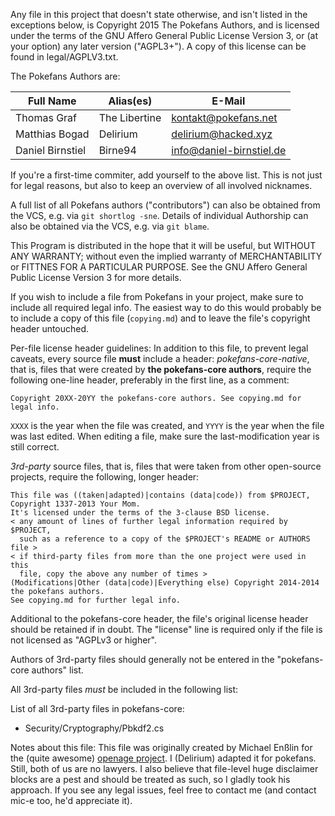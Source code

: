 Any file in this project that doesn't state otherwise, and isn't listed in the exceptions below, is Copyright 2015 The Pokefans Authors, and is licensed under the terms of the GNU Affero General Public License Version 3, or (at your option) any later version ("AGPL3+"). A copy of this license can be found in legal/AGPLV3.txt.

The Pokefans Authors are:

| Full Name | Alias(es) | E-Mail |
|-----------|-----------|--------|
| Thomas Graf | The Libertine | kontakt@pokefans.net |
| Matthias Bogad | Delirium | delirium@hacked.xyz |
| Daniel Birnstiel | Birne94 | info@daniel-birnstiel.de |

If you're a first-time commiter, add yourself to the above list. This is not just for legal reasons, but also to keep an overview of all involved nicknames.

A full list of all Pokefans authors ("contributors") can also be obtained from the VCS, e.g. via `git shortlog -sne`. Details of individual Authorship can also be obtained via the VCS, e.g. via `git blame`. 

This Program is distributed in the hope that it will be useful, but WITHOUT ANY WARRANTY; without even the implied warranty of MERCHANTABILITY or FITTNES FOR A PARTICULAR PURPOSE. See the GNU Affero General Public License Version 3 for more details.

If you wish to include a file from Pokefans in your project, make sure to include all required legal info. The easiest way to do this would probably be to include a copy of this file (`copying.md`) and to leave the file's copyright header untouched.

Per-file license header guidelines:
In addition to this file, to prevent legal caveats, every source file **must** include a header:
*pokefans-core-native*, that is, files that were created by **the pokefans-core authors**, require the following one-line header, preferably in the first line, as a comment:
```
Copyright 20XX-20YY the pokefans-core authors. See copying.md for legal info.
```
`XXXX` is the year when the file was created, and `YYYY` is the year when the file was last edited. When editing a file, make sure the last-modification year is still correct.

*3rd-party* source files, that is, files that were taken from other open-source projects, require the following, longer header:
```
This file was ((taken|adapted)|contains (data|code)) from $PROJECT,
Copyright 1337-2013 Your Mom.
It's licensed under the terms of the 3-clause BSD license.
< any amount of lines of further legal information required by $PROJECT,
  such as a reference to a copy of the $PROJECT's README or AUTHORS file >
< if third-party files from more than the one project were used in this
  file, copy the above any number of times >
(Modifications|Other (data|code)|Everything else) Copyright 2014-2014 the pokefans authors.
See copying.md for further legal info.
```

Additional to the pokefans-core header, the file's original license header should be retained if in doubt. The "license" line is required only if the file is not licensed as "AGPLv3 or higher".

Authors of 3rd-party files should generally not be entered in the "pokefans-core authors" list.

All 3rd-party files *must* be included in the following list:

List of all 3rd-party files in pokefans-core:

 - Security/Cryptography/Pbkdf2.cs

Notes about this file:
This file was originally created by Michael Enßlin for the (quite awesome) [openage project](https://github.com/SFTtech/openage/blob/master/copying.md). I (Delirium) adapted it for pokefans. Still, both of us are no lawyers. I also believe that file-level huge disclaimer blocks are a pest and should be treated as such, so I gladly took his approach. If you see any legal issues, feel free to contact me (and contact mic-e too, he'd appreciate it).
